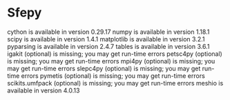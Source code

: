 # Sfepy

cython is available in version 0.29.17
numpy is available in version 1.18.1
scipy is available in version 1.4.1
matplotlib is available in version 3.2.1
pyparsing is available in version 2.4.7
tables is available in version 3.6.1
igakit (optional) is missing; you may get run-time errors
petsc4py (optional) is missing; you may get run-time errors
mpi4py (optional) is missing; you may get run-time errors
slepc4py (optional) is missing; you may get run-time errors
pymetis (optional) is missing; you may get run-time errors
scikits.umfpack (optional) is missing; you may get run-time errors
meshio is available in version 4.0.13
